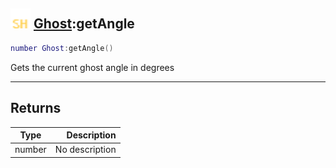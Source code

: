 ## <img src="../../.gitbook/assets/shared.png" width="32" height="32" /> [Ghost](../ghost/README.md):getAngle

```lua
number Ghost:getAngle()
```

Gets the current ghost angle in degrees<br>

-----------------
## Returns

| Type   | Description |
| ------ | ----------: |
| number | No description |
